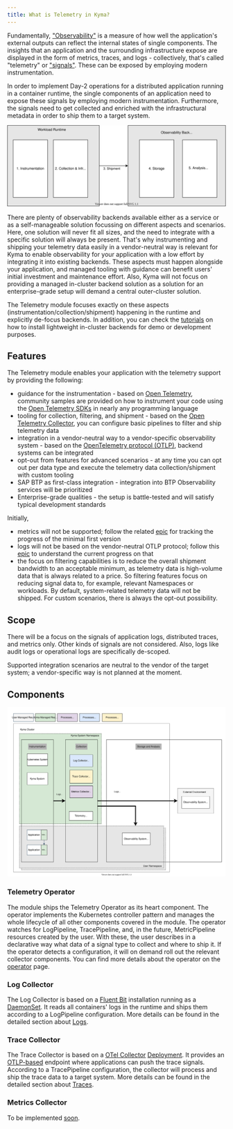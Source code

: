 ```yaml
---
title: What is Telemetry in Kyma?
---
```


Fundamentally, ["Observability"](https://opentelemetry.io/docs/concepts/observability-primer/) is a measure of how well the application's external outputs can reflect the internal states of single components. The insights that an application and the surrounding infrastructure expose are displayed in the form of metrics, traces, and logs - collectively, that's called "telemetry" or ["signals"](https://opentelemetry.io/docs/concepts/signals/). These can be exposed by employing modern instrumentation.

In order to implement Day-2 operations for a distributed application running in a container runtime, the single components of an application need to expose these signals by employing modern instrumentation. Furthermore, the signals need to get collected and enriched with the infrastructural metadata in order to ship them to a target system.

![Stages of Observability](./assets/general-stages.drawio.svg)

There are plenty of observability backends available either as a service or as a self-manageable solution focussing on different aspects and scenarios. Here, one solution will never fit all sizes, and the need to integrate with a specific solution will always be present. That's why instrumenting and shipping your telemetry data easily in a vendor-neutral way is relevant for Kyma to enable observability for your application with a low effort by integrating it into existing backends. These aspects must happen alongside your application, and managed tooling with guidance can benefit users' initial investment and maintenance effort. Also, Kyma will not focus on providing a managed in-cluster backend solution as a solution for an enterprise-grade setup will demand a central outer-cluster solution.

The Telemetry module focuses exactly on these aspects (instrumentation/collection/shipment) happening in the runtime and explicitly de-focus backends. In addition, you can check the [tutorials](telemetry-04-tutorials.md) on how to install lightweight in-cluster backends for demo or development purposes.

## Features

The Telemetry module enables your application with the telemetry support by providing the following:

- guidance for the instrumentation - based on [Open Telemetry](https://opentelemetry.io/), community samples are provided on how to instrument your code using the [Open Telemetry SDKs](https://opentelemetry.io/docs/instrumentation/) in nearly any programming language
- tooling for collection, filtering, and shipment - based on the [Open Telemetry Collector](https://opentelemetry.io/docs/collector/), you can configure basic pipelines to filter and ship telemetry data
- integration in a vendor-neutral way to a vendor-specific observability system - based on the [OpenTelemetry protocol (OTLP)](https://opentelemetry.io/docs/reference/specification/protocol/), backend systems can be integrated
- opt-out from features for advanced scenarios - at any time you can opt out per data type and execute the telemetry data collection/shipment with custom tooling
- SAP BTP as first-class integration - integration into BTP Observability services will be prioritized
- Enterprise-grade qualities - the setup is battle-tested and will satisfy typical development standards

Initially,
- metrics will not be supported; follow the related [epic](https://github.com/kyma-project/kyma/issues/13079) for tracking the progress of the minimal first version
- logs will not be based on the vendor-neutral OTLP protocol; follow this [epic](https://github.com/kyma-project/kyma/issues/16307) to understand the current progress on that
- the focus on filtering capabilities is to reduce the overall shipment bandwidth to an acceptable minimum, as telemetry data is high-volume data that is always related to a price. So filtering features focus on reducing signal data to, for example, relevant Namespaces or workloads. By default, system-related telemetry data will not be shipped. For custom scenarios, there is always the opt-out possibility.

## Scope

There will be a focus on the signals of application logs, distributed traces, and metrics only. Other kinds of signals are not considered. Also, logs like audit logs or operational logs are specifically de-scoped.

Supported integration scenarios are neutral to the vendor of the target system; a vendor-specific way is not planned at the moment.

## Components

![Components](./assets/general-components.drawio.svg)

### Telemetry Operator

The module ships the Telemetry Operator as its heart component. The operator implements the Kubernetes controller pattern and manages the whole lifecycle of all other components covered in the module. The operator watches for LogPipeline, TracePipeline, and, in the future, MetricPipeline resources created by the user. With these, the user describes in a declarative way what data of a signal type to collect and where to ship it.
If the operator detects a configuration, it will on demand roll out the relevant collector components.
You can find more details about the operator on the [operator](./telemetry-01-operator.md) page.

### Log Collector

The Log Collector is based on a [Fluent Bit](https://fluentbit.io/) installation running as a [DaemonSet](https://kubernetes.io/docs/concepts/workloads/controllers/daemonset/). It reads all containers' logs in the runtime and ships them according to a LogPipeline configuration. More details can be found in the detailed section about [Logs](./telemetry-02-logs.md).

### Trace Collector

The Trace Collector is based on a [OTel Collector](https://opentelemetry.io/docs/collector/) [Deployment](https://kubernetes.io/docs/concepts/workloads/controllers/deployment/). It provides an [OTLP-based](https://opentelemetry.io/docs/reference/specification/protocol/) endpoint where applications can push the trace signals. According to a TracePipeline configuration, the collector will process and ship the trace data to a target system. More details can be found in the detailed section about [Traces](./telemetry-03-traces.md).

### Metrics Collector

To be implemented [soon](https://github.com/kyma-project/kyma/issues/13079).
